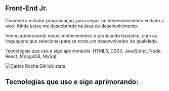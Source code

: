 ## Front-End Jr. 

Comecei a estudar programação, para seguir no desenvolvimento voltado a web. Ainda estou me descobrindo na área do desenvolvimento.

Venho aprimorando meus conhecimentos e praticando bastante, com as linguagens que selecionei para se torna um desenvolvedor de qualidade. 

Tecnologias que uso e sigo aprimorando:
HTML5, CSS3, JavaScript, Node, React, MongoDB, MySql.

  ![Carlos Rocha GitHub stats](https://github-readme-stats.vercel.app/api?username=CarlosmsRocha&icons=true&theme=merko&hide=contribs,prs)

## Tecnologias que uso e sigo aprimorando:

<div style="display: inline_block"><br/>
<div style="display: inline_block">
  <img align="center" alt="html5" src="https://img.shields.io/badge/HTML5-E34F26?style=for-the-badge&logo=html5&logoColor=white />
  <img align="center" alt="css" src="https://img.shields.io/badge/CSS3-1572B6?style=for-the-badge&logo=css3&logoColor=white />
  <img align="center" alt="js" src="https://img.shields.io/badge/JavaScript-F7DF1E?style=for-the-badge&logo=javascript&logoColor=black />
  <img align="center" alt="react" src="https://img.shields.io/badge/React-20232A?style=for-the-badge&logo=react&logoColor=61DAFB />
  <img align="center" alt="nodejs" src="https://img.shields.io/badge/Node.js-43853D?style=for-the-badge&logo=node.js&logoColor=white />
  
  
</div><br/>
  
